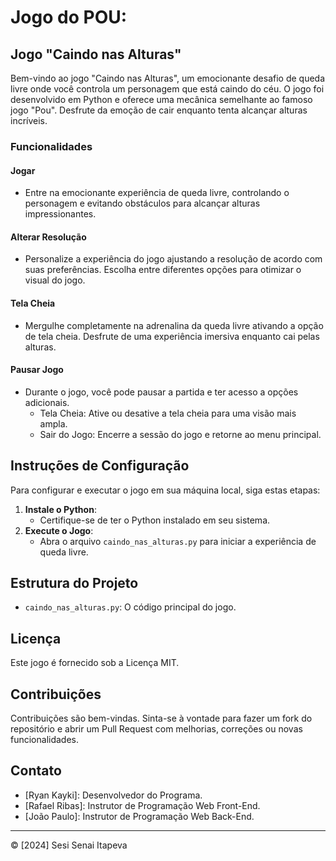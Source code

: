# Jogo do POU:

## Jogo "Caindo nas Alturas"
Bem-vindo ao jogo "Caindo nas Alturas", um emocionante desafio de queda livre onde você controla um personagem que está caindo do céu. O jogo foi desenvolvido em Python e oferece uma mecânica semelhante ao famoso jogo "Pou". Desfrute da emoção de cair enquanto tenta alcançar alturas incríveis.

### Funcionalidades

#### Jogar
- Entre na emocionante experiência de queda livre, controlando o personagem e evitando obstáculos para alcançar alturas impressionantes.

#### Alterar Resolução
- Personalize a experiência do jogo ajustando a resolução de acordo com suas preferências. Escolha entre diferentes opções para otimizar o visual do jogo.

#### Tela Cheia
- Mergulhe completamente na adrenalina da queda livre ativando a opção de tela cheia. Desfrute de uma experiência imersiva enquanto cai pelas alturas.

#### Pausar Jogo
- Durante o jogo, você pode pausar a partida e ter acesso a opções adicionais.
  - Tela Cheia: Ative ou desative a tela cheia para uma visão mais ampla.
  - Sair do Jogo: Encerre a sessão do jogo e retorne ao menu principal.

## Instruções de Configuração
Para configurar e executar o jogo em sua máquina local, siga estas etapas:

1. **Instale o Python**:
    - Certifique-se de ter o Python instalado em seu sistema.
2. **Execute o Jogo**:
   - Abra o arquivo `caindo_nas_alturas.py` para iniciar a experiência de queda livre.

## Estrutura do Projeto
- `caindo_nas_alturas.py`: O código principal do jogo.

## Licença
Este jogo é fornecido sob a Licença MIT.

## Contribuições
Contribuições são bem-vindas. Sinta-se à vontade para fazer um fork do repositório e abrir um Pull Request com melhorias, correções ou novas funcionalidades.

## Contato
- [Ryan Kayki]: Desenvolvedor do Programa.
- [Rafael Ribas]: Instrutor de Programação Web Front-End.
- [João Paulo]: Instrutor de Programação Web Back-End.

---

© [2024] Sesi Senai Itapeva

